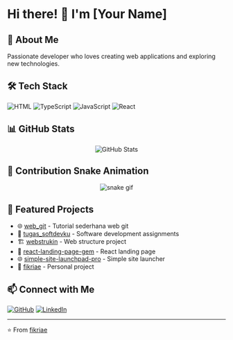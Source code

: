 # Hi there! 👋 I'm [Your Name]

## 🚀 About Me
Passionate developer who loves creating web applications and exploring new technologies.

## 🛠️ Tech Stack
![HTML](https://img.shields.io/badge/-HTML-E34F26?style=flat-square&logo=html5&logoColor=white)
![TypeScript](https://img.shields.io/badge/-TypeScript-3178C6?style=flat-square&logo=typescript&logoColor=white)
![JavaScript](https://img.shields.io/badge/-JavaScript-F7DF1E?style=flat-square&logo=javascript&logoColor=black)
![React](https://img.shields.io/badge/-React-61DAFB?style=flat-square&logo=react&logoColor=black)

## 📊 GitHub Stats

<div align="center">
  
![GitHub Stats](https://github-readme-stats.vercel.app/api?username=fikriae&show_icons=true&theme=dark&hide_border=true)

</div>

## 🐍 Contribution Snake Animation

<div align="center">

![snake gif](https://github.com/fikriae/fikriae/blob/output/github-contribution-grid-snake-dark.svg)

</div>

## 📂 Featured Projects
- 🌐 [web_git](https://github.com/fikriae/web_git) - Tutorial sederhana web git
- 💼 [tugas_softdevku](https://github.com/fikriae/tugas_softdevku) - Software development assignments
- 🏗️ [webstrukin](https://github.com/fikriae/webstrukin) - Web structure project
- 🚀 [react-landing-page-gem](https://github.com/fikriae/react-landing-page-gem) - React landing page
- 🌐 [simple-site-launchpad-pro](https://github.com/fikriae/simple-site-launchpad-pro) - Simple site launcher
- 📝 [fikriae](https://github.com/fikriae/fikriae) - Personal project

## 📫 Connect with Me
[![GitHub](https://img.shields.io/badge/-GitHub-181717?style=flat-square&logo=github)](https://github.com/fikriae)
[![LinkedIn](https://img.shields.io/badge/-LinkedIn-0A66C2?style=flat-square&logo=linkedin)](https://linkedin.com/in/fikriae)

---

⭐️ From [fikriae](https://github.com/fikriae)
